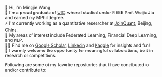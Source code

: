 👋 Hi, I'm Mingjie Wang  
💞️ I'm a proud graduate of [UIC](https://www.uic.edu.cn/), where I studied under FIEEE Prof. Weijia Jia and earned my MPhil degree.  
⚡ I'm currently working as a quantitative researcher at [JoinQuant](https://www.joinquant.com/view/algorithm/fundraising), Beijing, China.  
👀 My areas of interest include Federated Learning, Financial Deep Learning, and NLP.  
👩‍💻 Find me on [Google Scholar](https://scholar.google.com.hk/citations?user=CiADs9sAAAAJ&hl=zh-CN), [Linkedin](https://www.linkedin.com/in/mingjie-wang-bbab30198/) and [Kaggle](https://www.kaggle.com/xiaowangiiiii) for insights and fun!   
👯 I warmly welcome the opportunity for meaningful collaborations, be it in research or competitions.  



<!---
MingjieWang0606/MingjieWang0606 is a ✨ special ✨ repository because its `README.md` (this file) appears on your GitHub profile.
You can click the Preview link to take a look at your changes.
--->
Following are some of my favorite repositories that I have contributed to and/or contribute to: 

